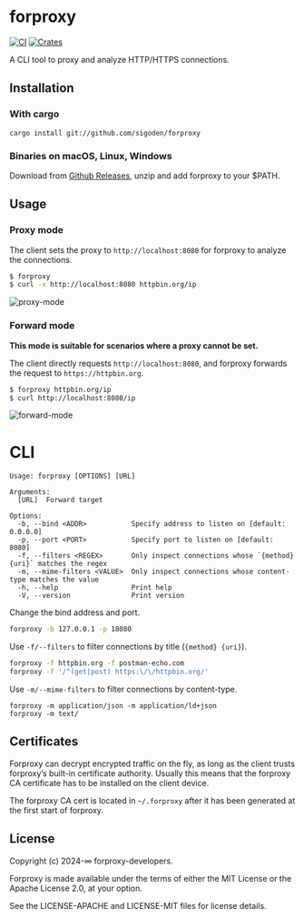 # forproxy

[![CI](https://github.com/sigoden/forproxy/actions/workflows/ci.yaml/badge.svg)](https://github.com/sigoden/forproxy/actions/workflows/ci.yaml)
[![Crates](https://img.shields.io/crates/v/forproxy.svg)](https://crates.io/crates/forproxy)

A CLI tool to proxy and analyze HTTP/HTTPS connections.

## Installation

### With cargo

```
cargo install git://github.com/sigoden/forproxy
```

### Binaries on macOS, Linux, Windows

Download from [Github Releases](https://github.com/sigoden/forproxy/releases), unzip and add forproxy to your $PATH.

## Usage

### Proxy mode

The client sets the proxy to `http://localhost:8080` for forproxy to analyze the connections.

```sh
$ forproxy
$ curl -x http://localhost:8080 httpbin.org/ip
```

![proxy-mode](https://github.com/sigoden/forproxy/assets/4012553/3649172b-5f8c-40ee-8600-d965eeecc924)

### Forward mode

**This mode is suitable for scenarios where a proxy cannot be set.**

The client directly requests `http://localhost:8080`, and forproxy forwards the request to `https://httpbin.org`.

```sh
$ forproxy httpbin.org/ip
$ curl http://localhost:8080/ip
```

![forward-mode](https://github.com/sigoden/forproxy/assets/4012553/74e54b98-92fb-45bb-8d87-3f18e3596a00)

# CLI

```
Usage: forproxy [OPTIONS] [URL]

Arguments:
  [URL]  Forward target

Options:
  -b, --bind <ADDR>           Specify address to listen on [default: 0.0.0.0]
  -p, --port <PORT>           Specify port to listen on [default: 8080]
  -f, --filters <REGEX>       Only inspect connections whose `{method} {uri}` matches the regex
  -m, --mime-filters <VALUE>  Only inspect connections whose content-type matches the value
  -h, --help                  Print help
  -V, --version               Print version
```

Change the bind address and port.

```sh
forproxy -b 127.0.0.1 -p 18080
```

Use `-f/--filters` to filter connections by title (`{method} {uri}`).

```sh
forproxy -f httpbin.org -f postman-echo.com
forproxy -f '/^(get|post) https:\/\/httpbin.org/'       
```

Use `-m/--mime-filters` to filter connections by content-type.

```
forproxy -m application/json -m application/ld+json
forproxy -m text/
```

## Certificates

Forproxy can decrypt encrypted traffic on the fly, as long as the client trusts forproxy’s built-in certificate authority. Usually this means that the forproxy CA certificate has to be installed on the client device.

The forproxy CA cert is located in `~/.forproxy` after it has been generated at the first start of forproxy.

## License

Copyright (c) 2024-∞ forproxy-developers.

Forproxy is made available under the terms of either the MIT License or the Apache License 2.0, at your option.

See the LICENSE-APACHE and LICENSE-MIT files for license details.